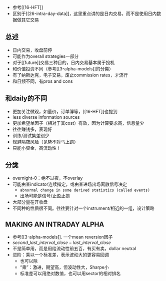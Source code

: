 - 参考[[16-HFT]]
- 区别于[[26-intra-day-data]]，这里重点讲的是日内交易，而不是使用日内数据做其它交易
## 总述
- 日内交易，收盘前停
- 可能作为overall strategies一部分
- 对于[[future]]交易三种目的，日内交易基本属于投机
- 和价值投资不同（参考[[3-alpha-models]]的分类）
- 有了纳斯达克，电子交易，废止commission rates，才流行
- 和日频不同，有pros and cons
## 和daily的不同
- 更加关注微观，如量价，订单簿等，[[16-HFT]]也提到
- less diverse information sources
- 更加希望单因子（相对于其cost）有效，因为计算要求高，信息量少
- 往往赚钱多，表现好
- 训练/测试集差别少
- 规避隔夜风险（见势不对马上跑）
- 只能小资金，高流动性！
## 分类
- overnight-0：绝不过夜，不overlay
- 可能由某indicator连续指定，或由某进场出场离散信号决定
  - `abnormal change in some derived statistics (called events)`
  - 出场可能是信号/止盈止损
- 大部分量在开收盘
- 不同种的性质很不同。往往要针对一个instrument/相近的一组，设计策略
## MAKING AN INTRADAY ALPHA
- 参考[[3-alpha-models]]. 一个mean reversion因子
- $second\_last\_interval\_close - last\_interval\_close$
- 不是简单用，而是用给流动性前五百，有买有卖，dollar neutral
- 进阶：乘以一个标准差，表示波动大的更容易回调
  - 也可以除
  - “乘”：激进，期望高，但波动性大，Sharpe小
  - 标准差可以用绝对数值，也可以用sector的相对排名